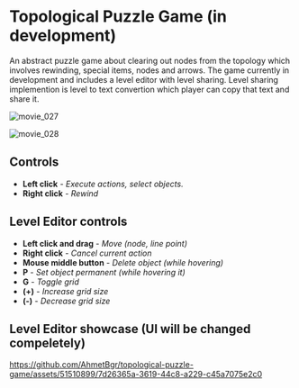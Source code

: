 # Topological Puzzle Game (in development)

An abstract puzzle game about clearing out nodes from the topology which involves rewinding, special items, nodes and arrows. The game currently in development and includes a level editor with level sharing. Level sharing implemention is level to text convertion which player can copy that text and share it.

![movie_027](https://github.com/AhmetBgr/topological-puzzle-game/assets/51510899/755dce69-1196-46b6-82a0-d54b4e2dbf11)

![movie_028](https://github.com/AhmetBgr/topological-puzzle-game/assets/51510899/412c5663-2a2a-4c95-bf90-099168677936)

## Controls 
- **Left click** - _Execute actions, select objects._
- **Right click** - _Rewind_

## Level Editor controls
- **Left click and drag** - _Move (node, line point)_
- **Right click** - _Cancel current action_
- **Mouse middle button** - _Delete object (while hovering)_
- **P** - _Set object permanent (while hovering it)_
- **G** - _Toggle grid_
- **(+)** - _Increase grid size_
- **(-)** - _Decrease grid size_

## Level Editor showcase (UI will be changed compeletely)

https://github.com/AhmetBgr/topological-puzzle-game/assets/51510899/7d26365a-3619-44c8-a229-c45a7075e2c0


